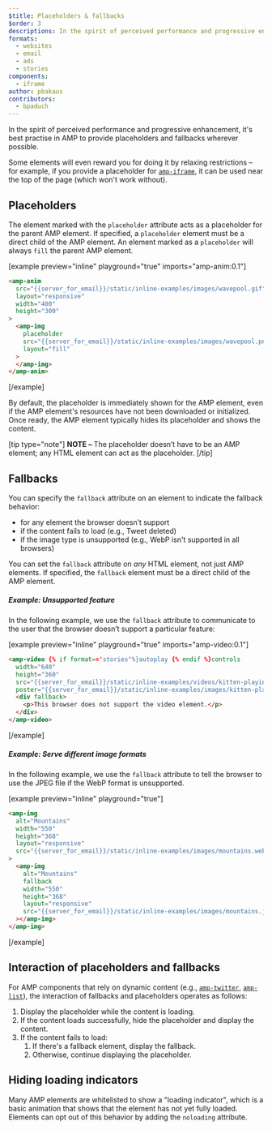```yaml
---
$title: Placeholders & fallbacks
$order: 3
descriptions: In the spirit of perceived performance and progressive enhancement, it's best practise in AMP to provide placeholders and fallbacks wherever possible.
formats:
  - websites
  - email
  - ads
  - stories
components:
  - iframe
author: pbakaus
contributors:
  - bpaduch
---
```


In the spirit of perceived performance and progressive enhancement, it's best practise in AMP to provide placeholders and fallbacks wherever possible.

Some elements will even reward you for doing it by relaxing restrictions – for example, if you provide a placeholder for [`amp-iframe`](../../../../documentation/components/reference/amp-iframe.md#iframe-with-placeholder), it can be used near the top of the page (which won't work without).

## Placeholders

The element marked with the `placeholder` attribute acts
as a placeholder for the parent AMP element.
If specified, a `placeholder` element must be a direct child of the AMP element.
An element marked as a `placeholder` will always `fill` the parent AMP element.

[example preview="inline" playground="true" imports="amp-anim:0.1"]

```html
<amp-anim
  src="{{server_for_email}}/static/inline-examples/images/wavepool.gif"
  layout="responsive"
  width="400"
  height="300"
>
  <amp-img
    placeholder
    src="{{server_for_email}}/static/inline-examples/images/wavepool.png"
    layout="fill"
  >
  </amp-img>
</amp-anim>
```

[/example]

By default, the placeholder is immediately shown for the AMP element,
even if the AMP element's resources have not been downloaded or initialized.
Once ready, the AMP element typically hides its placeholder and shows the content.

[tip type="note"]
**NOTE –** The placeholder doesn’t have to be an AMP element; any HTML element can act as the placeholder.
[/tip]

## Fallbacks <a name="fallbacks"></a>

You can specify the `fallback` attribute on an element to indicate the fallback behavior:

- for any element the browser doesn’t support
- if the content fails to load (e.g., Tweet deleted)
- if the image type is unsupported (e.g., WebP isn't supported in all browsers)

You can set the `fallback` attribute on _any_ HTML element, not just AMP elements. If specified, the `fallback` element must be a direct child of the AMP element.

##### Example: Unsupported feature

In the following example, we use the `fallback` attribute to communicate to the user that the browser doesn’t support a particular feature:

[example preview="inline" playground="true" imports="amp-video:0.1"]

```html
<amp-video {% if format=='stories'%}autoplay {% endif %}controls
  width="640"
  height="360"
  src="{{server_for_email}}/static/inline-examples/videos/kitten-playing.mp4"
  poster="{{server_for_email}}/static/inline-examples/images/kitten-playing.png">
  <div fallback>
    <p>This browser does not support the video element.</p>
  </div>
</amp-video>
```

[/example]

##### Example: Serve different image formats

In the following example, we use the `fallback` attribute to tell the browser to use the JPEG file if the WebP format is unsupported.

[example preview="inline" playground="true"]

```html
<amp-img
  alt="Mountains"
  width="550"
  height="368"
  layout="responsive"
  src="{{server_for_email}}/static/inline-examples/images/mountains.webp"
>
  <amp-img
    alt="Mountains"
    fallback
    width="550"
    height="368"
    layout="responsive"
    src="{{server_for_email}}/static/inline-examples/images/mountains.jpg"
  ></amp-img>
</amp-img>
```

[/example]

## Interaction of placeholders and fallbacks

For AMP components that rely on dynamic content (e.g., [`amp-twitter`](../../../../documentation/components/reference/amp-twitter.md), [`amp-list`](../../../../documentation/components/reference/amp-list.md)), the interaction of fallbacks and placeholders operates as follows:

<ol>
  <li>Display the placeholder while the content is loading.</li>
  <li>If the content loads successfully, hide the placeholder and display the content.</li>
  <li>If the content fails to load:
    <ol>
      <li>If there's a fallback element, display the fallback.</li>
      <li>Otherwise, continue displaying the placeholder.</li>
    </ol>
  </li>
</ol>

## Hiding loading indicators

Many AMP elements are whitelisted to show a "loading indicator",
which is a basic animation that shows that the element has not yet fully loaded.
Elements can opt out of this behavior by adding the `noloading` attribute.
